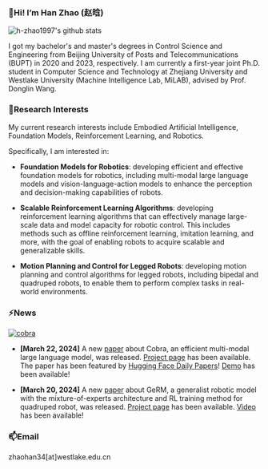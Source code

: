 ### 👋Hi! I’m Han Zhao (赵晗)

![h-zhao1997's github stats](https://github-readme-stats.vercel.app/api?username=h-zhao1997&show_icons=true&theme=tokyonight)

I got my bachelor's and master's degrees in Control Science and Engineering from Beijing University of Posts and Telecommunications (BUPT) in 2020 and 2023, respectively. I am currently a first-year joint Ph.D. student in Computer Science and Technology at Zhejiang University and Westlake University (Machine Intelligence Lab, MiLAB), advised by Prof. Donglin Wang.

### 🔭Research Interests
My current research interests include Embodied Artificial Intelligence, Foundation Models, Reinforcement Learning, and Robotics. 

Specifically, I am interested in:
- **Foundation Models for Robotics**: developing efficient and effective foundation models for robotics, including multi-modal large language models and vision-language-action models to enhance the perception and decision-making capabilities of robots.

- **Scalable Reinforcement Learning Algorithms**: developing reinforcement learning algorithms that can effectively manage large-scale data and model capacity for robotic control. This includes methods such as offline reinforcement learning, imitation learning, and more, with the goal of enabling robots to acquire scalable and generalizable skills.

- **Motion Planning and Control for Legged Robots**: developing motion planning and control algorithms for legged robots, including bipedal and quadruped robots, to enable them to perform complex tasks in real-world environments.

### ⚡News
 [![cobra](https://github-readme-stats.vercel.app/api/pin?username=h-zhao1997&repo=cobra&theme=radical)](https://github.com/h-zhao1997/cobra)
* **[March 22, 2024]** A new [paper](https://arxiv.org/abs/2403.14520) about Cobra, an efficient multi-modal large language model, was released. [Project page](https://sites.google.com/view/cobravlm) has been available. The paper has been featured by [Hugging Face Daily Papers](https://huggingface.co/papers?date=2024-03-22)! [Demo](https://huggingface.co/spaces/han1997/cobra) has been available!

* **[March 20, 2024]** A new [paper](https://arxiv.org/abs/2403.13358) about GeRM, a generalist robotic model with the mixture-of-experts architecture and RL training method for quadruped robot, was released. [Project page](https://songwxuan.github.io/GeRM/) has been available. [Video](https://www.youtube.com/watch?v=tjgIxsXW0JU) has been available!

### 📫Email
zhaohan34[at]westlake.edu.cn

<!--
**h-zhao1997/h-zhao1997** is a ✨ _special_ ✨ repository because its `README.md` (this file) appears on your GitHub profile.

Here are some ideas to get you started:

- 🔭 I’m currently working on ...
- 🌱 I’m currently learning ...
- 👯 I’m looking to collaborate on ...
- 🤔 I’m looking for help with ...
- 💬 Ask me about ...
- 📫 How to reach me: ...
- 😄 Pronouns: ...
- ⚡ Fun fact: ...
-->
